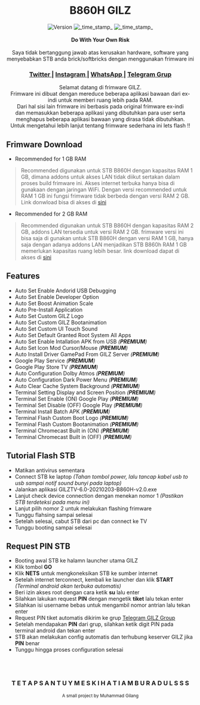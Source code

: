 <h1 align="center">B860H GILZ</h1>

<div align="center">
  <!-- Version -->
    <img src="https://img.shields.io/badge/Version-2.0-blue.svg?longCache=true&style=flat-square"
      alt="Version" />
  <!-- Last Updated -->
    <img src="https://img.shields.io/badge/Updated-Feb 3, 2021-orange.svg?longCache=true&style=flat-square"
      alt="_time_stamp_" />
  <!-- Status -->
    <img src="https://img.shields.io/badge/Status-Stable-green.svg?longCache=true&style=flat-square"
      alt="_time_stamp_" />
</div>

<br />
<div align="center">
  <strong>Do With Your Own Risk</strong>
</div>
<br />
<div align="center">
  Saya tidak bertanggung jawab atas kerusakan hardware, software yang menyebabkan STB anda brick/softbricks dengan menggunakan frimware ini
</div>

<div align="center">
  <h3>
    <a href="https://twitter.com/mgilanmg">
      Twitter
    </a>
    <span> | </span>
    <a href="https://instagram.com/mgilangmg">
      Instagram
    </a>
    <span> | </span>
    <a href="https://wa.me/6282284351277">
      WhatsApp
    </a>
    <span> | </span>
    <a href="https://t.me/gilzgroup">
      Telegram Grup
    </a>
  </h3>
</div>

<div align="center">
  Selamat datang di frimware GILZ.
</div>

<div align="center">
  Frimware ini dibuat dengan mereduce beberapa aplikasi bawaan dari ex-indi untuk memberi ruang lebih pada RAM.
</div>

<div align="center">
  Dari hal sisi lain frimware ini berbasis pada original frimware ex-indi
</div>

<div align="center">
  dan memasukkan beberapa aplikasi yang dibutuhkan para user serta menghapus beberapa aplikasi bawaan yang dirasa tidak dibutuhkan.
</div>

<div align="center">
  Untuk mengetahui lebih lanjut tentang frimware sederhana ini lets flash !!
</div>

## Frimware Download
   + Recommended for 1 GB RAM
> Recommended digunakan untuk STB B860H dengan kapasitas RAM 1 GB, dimana addons untuk akses LAN tidak diikut sertakan dalam proses build frimware ini. Akses internet terbuka hanya bisa di gunakaan dengan jaringan WiFi. Dengan versi recommended untuk RAM 1 GB ini fungsi frimware tidak berbeda dengan versi RAM 2 GB. Link donwload bisa di akses di [sini](https://www.mediafire.com/file/szbkevh6o98vgum/GILZTV-6.0-20210203-B860H-v2.0RM1.exe/file)
  
   + Recommended for 2 GB RAM
> Recommended digunakan untuk STB B860H dengan kapasitas RAM 2 GB, addons LAN tersedia untuk versi RAM 2 GB. frimware versi ini bisa saja di gunakan untuk STB B860H dengan versi RAM 1 GB, hanya saja dengan adanya addons LAN menjadikan STB B860h RAM 1 GB memerlukan kapasitas ruang lebih besar. link download dapat di akses di [sini](https://www.mediafire.com/file/aql72hi8i78ncti/GILZTV-6.0-20210203-B860H-v2.0RM2.exe/file)   


Features
------
- Auto Set Enable Andorid USB Debugging
- Auto Set Enable Developer Option
- Auto Set Boost Animation Scale
- Auto Pre-Install Application
- Auto Set Custom GILZ Logo
- Auto Set Custom GILZ Bootanimation
- Auto Set Custom UI Touch Sound
- Auto Set Default Granted Root System All Apps
- Auto Set Enable Intallation APK from USB _(**PREMIUM**)_
- Auto Set Icon Mod Cursor/Mouse _(**PREMIUM**)_
- Auto Install Driver GamePad From GILZ Server _(**PREMIUM**)_
- Google Play Service _(**PREMIUM**)_
- Google Play Store TV _(**PREMIUM**)_
- Auto Configuration Dolby Atmos _(**PREMIUM**)_
- Auto Configuration Dark Power Menu _(**PREMIUM**)_
- Auto Clear Cache System Background _(**PREMIUM**)_
- Terminal Setting Display and Screen Position _(**PREMIUM**)_
- Terminal Set Enable (ON) Google Play _(**PREMIUM**)_
- Terminal Set Disable (OFF) Google Play _(**PREMIUM**)_
- Terminal Install Batch APK _(**PREMIUM**)_
- Terminal Flash Custom Boot Logo _(**PREMIUM**)_
- Terminal Flash Custom Bootanimation _(**PREMIUM**)_
- Terminal Chromecast Built in (ON) _(**PREMIUM**)_
- Terminal Chromecast Built in (OFF) _(**PREMIUM**)_

Tutorial Flash STB
------
- Matikan antivirus sementara
- Connect STB ke laptop _(Tahan tombol power, lalu tancap kabel usb to usb sampai notif sound bunyi pada laptop)_
- Jalankan aplikasi GILZTV-6.0-20210203-B860H-v2.0.exe
- Lanjut check device connection dengan menekan nomor 1 _(Pastikan STB terdeteksi pada menu ini)_
- Lanjut pilih nomor 2 untuk melakukan flashing frimware
- Tunggu flahsing sampai selesai
- Setelah selesai, cabut STB dari pc dan connect ke TV
- Tunggu booting sampai selesai

Request PIN STB
------
- Booting awal STB ke halamn launcher utama GILZ
- Klik tombol **GO**
- Klik **NETS** untuk mengkoneksikan STB ke sumber internet
- Setelah internet terconnect, kembali ke launcher dan klik **START** _(Terminal android akan terbuka automatis)_
- Beri izin akses root dengan cara ketik __su__ lalu enter
- Silahkan lakukan request **PIN** dengan mengetik __tiket__ lalu tekan enter
- Silahkan isi username bebas untuk mengambil nomor antrian lalu tekan enter
- Request PIN tiket automatis dikirim ke grup [Telegram GILZ Group](https://t.me/gilzgroup)
- Setelah mendapakan **PIN** dari grup, silahkan ketik digit PIN pada terminal android dan tekan enter
- STB akan melakukan config automatis dan terhubung keserver GILZ jika **PIN** benar
- Tunggu hingga proses configuration selesai

<br />
<br />
<div align="center">
  <h3>T E T A P  S A N T U Y  M E S K I  H A T I  A M B U R A D U L S S S </h3>
  <sub>A small project by Muhammad Gilang
</div>










